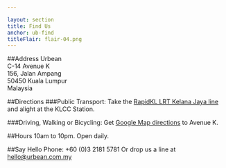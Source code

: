```yaml
---

layout: section
title: Find Us
anchor: ub-find
titleFlair: flair-04.png
---
```


##Address
Urbean<br/>
C-14 Avenue K<br/>
156, Jalan Ampang<br/>
50450 Kuala Lumpur<br/>
Malaysia<br/>

##Directions
###Public Transport\: 
 Take the <a target="_blank" href="http://www.myrapid.com.my/rail/routes">RapidKL LRT Kelana Jaya line</a> and alight at the KLCC Station.

###Driving, Walking or Bicycling\:
Get <a target="_blank" href="https://maps.google.com.my/maps?expflags=enable_star_based_justifications:true&amp;ie=UTF8&amp;f=d&amp;daddr=Mj+Avenue+K,+156+Jalan+Ampang,+Kuala+Lumpur,+Federal+Territory+of+Kuala+Lumpur&amp;geocode=CR6FaGrnlNCDFbg0MAAdFAQQBiGDDfyaLHprBw&amp;gl=MY&amp;hl=en">Google Map directions</a> to Avenue K.

##Hours
10am to 10pm. Open daily.


##Say Hello
Phone\: +60 (0)3 2181 5781
Or drop us a line at <a href="mailto:http://imgur.com/gallery/VBbg5">hello@urbean.com.my</a>


